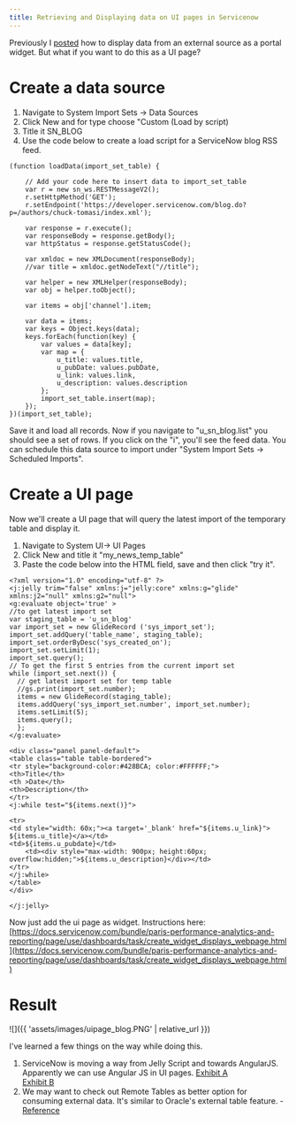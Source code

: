 ```yaml
---
title: Retrieving and Displaying data on UI pages in Servicenow
---
```


Previously I [posted](https://meatsac.github.io/creating-an-rss-portal-widget-in-servicenow/) how to display data from an external source as a portal widget. But what if you want to do this as a UI page? 

# Create a data source
1. Navigate to System Import Sets -> Data Sources
2. Click New and for type choose "Custom (Load by script)
3. Title it SN_BLOG
4. Use the code below to create a load script for a ServiceNow blog RSS feed.

```
(function loadData(import_set_table) {

    // Add your code here to insert data to import_set_table
    var r = new sn_ws.RESTMessageV2();
    r.setHttpMethod('GET');
    r.setEndpoint('https://developer.servicenow.com/blog.do?p=/authors/chuck-tomasi/index.xml');

    var response = r.execute();
    var responseBody = response.getBody();
    var httpStatus = response.getStatusCode();

    var xmldoc = new XMLDocument(responseBody);
    //var title = xmldoc.getNodeText("//title");

    var helper = new XMLHelper(responseBody);
    var obj = helper.toObject();

    var items = obj['channel'].item;

    var data = items;
    var keys = Object.keys(data);
    keys.forEach(function(key) {
		var values = data[key];
        var map = {
            u_title: values.title,
            u_pubDate: values.pubDate,
            u_link: values.link,
            u_description: values.description
        };
        import_set_table.insert(map);
    });
})(import_set_table);
```
Save it and load all records. Now if you navigate to "u_sn_blog.list" you should see a set of rows. If you click on the "i", you'll see the feed data. You can schedule this data source to import under "System Import Sets -> Scheduled Imports".

# Create a UI page
Now we'll create a UI page that will query the latest import of the temporary table and display it.

1. Navigate to System UI-> UI Pages
2. Click New and title it "my_news_temp_table"
3. Paste the code below into the HTML field, save and then click "try it".

```
<?xml version="1.0" encoding="utf-8" ?>
<j:jelly trim="false" xmlns:j="jelly:core" xmlns:g="glide" xmlns:j2="null" xmlns:g2="null">
<g:evaluate object='true' >
//to get latest import set
var staging_table = 'u_sn_blog'
var import_set = new GlideRecord ('sys_import_set');
import_set.addQuery('table_name', staging_table);
import_set.orderByDesc('sys_created_on');
import_set.setLimit(1);
import_set.query(); 
// To get the first 5 entries from the current import set
while (import_set.next()) { 
  // get latest import set for temp table
  //gs.print(import_set.number); 
  items = new GlideRecord(staging_table);
  items.addQuery('sys_import_set.number', import_set.number);
  items.setLimit(5);	
  items.query();
  };
</g:evaluate>

<div class="panel panel-default">
<table class="table table-bordered">
<tr style="background-color:#428BCA; color:#FFFFFF;">
<th>Title</th>
<th >Date</th>
<th>Description</th>
</tr>
<j:while test="${items.next()}">

<tr>
<td style="width: 60x;"><a target='_blank' href="${items.u_link}"> ${items.u_title}</a></td>
<td>${items.u_pubdate}</td>
	<td><div style="max-width: 900px; height:60px; overflow:hidden;">${items.u_description}</div></td>
</tr>
</j:while>
</table>
</div>

</j:jelly>
```
Now just add the ui page as widget. Instructions here: [https://docs.servicenow.com/bundle/paris-performance-analytics-and-reporting/page/use/dashboards/task/create_widget_displays_webpage.html](https://docs.servicenow.com/bundle/paris-performance-analytics-and-reporting/page/use/dashboards/task/create_widget_displays_webpage.html)

# Result

![]({{ 'assets/images/uipage_blog.PNG' | relative_url }})

I've learned a few things on the way while doing this.
1. ServiceNow is moving a way from Jelly Script and towards AngularJS. Apparently we can use Angular JS in UI pages. 
[Exhibit A](https://www.codeooze.com/servicenow/servicenow-angularjs-uipage/)  
[Exhibit B](https://community.servicenow.com/community?id=community_question&sys_id=66bd476ddb9cdbc01dcaf3231f9619a3)
2. We may want to check out Remote Tables as better option for consuming external data. It's similar to Oracle's external table feature.  - [Reference](https://www.snow-adventures.com/blog/using-remote-tables-in-service-now/)

